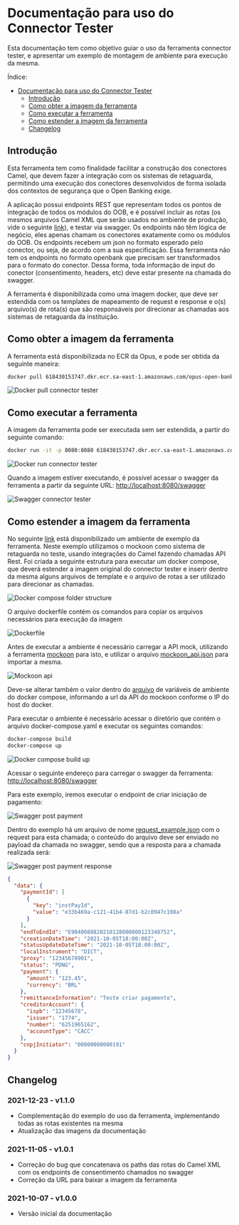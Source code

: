 # Documentação para uso do Connector Tester

Esta documentação tem como objetivo guiar o uso da ferramenta connector tester,
e apresentar um exemplo de montagem de ambiente para execução da mesma.

Índice:

- [Documentação para uso do Connector Tester](#documentação-para-uso-do-connector-tester)
  - [Introdução](#introdução)
  - [Como obter a imagem da ferramenta](#como-obter-a-imagem-da-ferramenta)
  - [Como executar a ferramenta](#como-executar-a-ferramenta)
  - [Como estender a imagem da ferramenta](#como-estender-a-imagem-da-ferramenta)
  - [Changelog](#changelog)

## Introdução

Esta ferramenta tem como finalidade facilitar a construção dos conectores Camel,
que devem fazer a integração com os sistemas de retaguarda, permitindo uma
execução dos conectores desenvolvidos de forma isolada dos contextos de segurança
que o Open Banking exige.

A aplicação possui endpoints REST que representam todos os pontos de integração
de todos os módulos do OOB, e é possível incluir as rotas (os mesmos arquivos Camel
XML que serão usados no ambiente de produção, vide o seguinte [link](../../integração-plugin/readme.md)),
e testar via swagger. Os endpoints não têm lógica de negócio, eles apenas chamam
os conectores exatamente como os módulos do OOB. Os endpoints recebem um json no
formato esperado pelo conector, ou seja, de acordo com a sua especificação. Essa
ferramenta não tem os endpoints no formato openbank que precisam ser transformados
para o formato do conector. Dessa forma, toda informação de input do conector
(consentimento, headers, etc) deve estar presente na chamada do swagger.

A ferramenta é disponibilizada como uma imagem docker, que deve ser estendida com
os templates de mapeamento de request e response e o(s) arquivo(s) de rota(s) que
são responsáveis por direcionar as chamadas aos sistemas de retaguarda da instituição.

## Como obter a imagem da ferramenta

A ferramenta está disponibilizada no ECR da Opus, e pode ser obtida da seguinte maneira:

```sh
docker pull 618430153747.dkr.ecr.sa-east-1.amazonaws.com/opus-open-banking-release/oob-connector-tester:latest
```

![Docker pull connector tester](./images/docker_pull_connector_tester.png)

## Como executar a ferramenta

A imagem da ferramenta pode ser executada sem ser estendida, a partir do seguinte
comando:

```sh
docker run -it -p 8080:8080 618430153747.dkr.ecr.sa-east-1.amazonaws.com/opus-open-banking-release/oob-connector-tester:latest
```

![Docker run connector tester](./images/docker_run_connector_tester.png)

Quando a imagem estiver executando, é possível acessar o swagger da ferramenta a
partir da seguinte URL: <http://localhost:8080/swagger>

![Swagger connector tester](./images/swagger_connector_tester.png)

## Como estender a imagem da ferramenta

No seguinte [link](attachments/connector_tester_environment) está disponibilizado
um ambiente de exemplo da ferramenta. Neste exemplo utilizamos o mockoon como sistema
de retaguarda no teste, usando integrações do Camel fazendo chamadas API Rest. Foi
criada a seguinte estrutura para executar um docker compose, que deverá estender
a imagem original do connector tester e inserir dentro da mesma alguns arquivos de
template e o arquivo de rotas a ser utilizado para direcionar as chamadas.

![Docker compose folder structure](./images/docker_compose_folder_structure.png)

O arquivo dockerfile contém os comandos para copiar os arquivos necessários para
execução da imagem

![Dockerfile](./images/dockerfile.png)

Antes de executar a ambiente é necessário carregar a API mock, utilizando a ferramenta
[mockoon](https://mockoon.com/) para isto, e utilizar o arquivo
[mockoon_api.json](./attachments/connector_tester_environment/mockoon_api.json)
para importar a mesma.

![Mockoon api](./images/mockoon_api.png)

Deve-se alterar também o valor dentro do [arquivo](./attachments/connector_tester_environment/env_variables.env)
de variáveis de ambiente do docker compose, informando a url da API do mockoon
conforme o IP do host do docker.

Para executar o ambiente é necessário acessar o diretório que contém o arquivo
docker-compose.yaml e executar os seguintes comandos:

```sh
docker-compose build
docker-compose up
```

![Docker compose build up](./images/docker-compose_build_up.png)

Acessar o seguinte endereço para carregar o swagger da ferramenta: <http://localhost:8080/swagger>

Para este exemplo, iremos executar o endpoint de criar iniciação de pagamento:

![Swagger post payment](./images/swagger_post_payment.png)

Dentro do exemplo há um arquivo de nome [request_example.json](./attachments/connector_tester_environment/request_example.json)
com o request para esta chamada; o conteúdo do arquivo deve ser enviado no payload
da chamada no swagger, sendo que a resposta para a chamada realizada será:

![Swagger post payment response](./images/swagger_post_payment_response.png)

```json
{
  "data": {
    "paymentId": [
      {
        "key": "instPayId",
        "value": "e33b469a-c121-41b4-87d1-b2c0947c108a"
      }
    ],
    "endToEndId": "E9040088820210128000800123348752",
    "creationDateTime": "2021-10-05T18:00:00Z",
    "statusUpdateDateTime": "2021-10-05T18:00:00Z",
    "localInstrument": "DICT",
    "proxy": "12345678901",
    "status": "PDNG",
    "payment": {
      "amount": "123.45",
      "currency": "BRL"
    },
    "remittanceInformation": "Teste criar pagamento",
    "creditorAccount": {
      "ispb": "12345678",
      "issuer": "1774",
      "number": "6251965162",
      "accountType": "CACC"
    },
    "cnpjInitiator": "00000000000191"
  }
}
```

## Changelog

### 2021-12-23 - v1.1.0

- Complementação do exemplo do uso da ferramenta, implementando
todas as rotas existentes na mesma
- Atualização das imagens da documentação

### 2021-11-05 - v1.0.1

- Correção do bug que concatenava os paths das rotas do Camel XML com os endpoints
de consentimento chamados no swagger
- Correção da URL para baixar a imagem da ferramenta

### 2021-10-07 - v1.0.0

- Versão inicial da documentação
